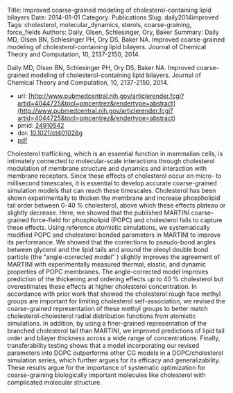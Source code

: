 Title: Improved coarse-grained modeling of cholesterol-containing lipid bilayers
Date: 2014-01-01
Category: Publications
Slug: daily2014improved
Tags: cholesterol, molecular_dynamics, sterols, coarse-graining, force_fields
Authors: Daily, Olsen, Schlesinger, Ory, Baker
Summary: Daily MD, Olsen BN, Schlesinger PH, Ory DS, Baker NA. Improved coarse-grained modeling of cholesterol-containing lipid bilayers. Journal of Chemical Theory and Computation, 10, 2137-2150, 2014. 

Daily MD, Olsen BN, Schlesinger PH, Ory DS, Baker NA. Improved coarse-grained modeling of cholesterol-containing lipid bilayers. Journal of Chemical Theory and Computation, 10, 2137-2150, 2014. 

* url: [http://www.pubmedcentral.nih.gov/articlerender.fcgi?artid=4044725&tool=pmcentrez&rendertype=abstract](http://www.pubmedcentral.nih.gov/articlerender.fcgi?artid=4044725&tool=pmcentrez&rendertype=abstract)
* pmid: [24910542](24910542)
* doi: [10.1021/ct401028g](10.1021/ct401028g)
* [pdf](http://sobolevnrm.github.io/papers/daily2014improved.pdf)

Cholesterol trafficking, which is an essential function in mammalian cells, is intimately connected to molecular-scale interactions through cholesterol modulation of membrane structure and dynamics and interaction with membrane receptors. Since these effects of cholesterol occur on micro- to millisecond timescales, it is essential to develop accurate coarse-grained simulation models that can reach these timescales. Cholesterol has been shown experimentally to thicken the membrane and increase phospholipid tail order between 0-40 \% cholesterol, above which these effects plateau or slightly decrease. Here, we showed that the published MARTINI coarse-grained force-field for phospholipid (POPC) and cholesterol fails to capture these effects. Using reference atomistic simulations, we systematically modified POPC and cholesterol bonded parameters in MARTINI to improve its performance. We showed that the corrections to pseudo-bond angles between glycerol and the lipid tails and around the oleoyl double bond particle (the "angle-corrected model" ) slightly improves the agreement of MARTINI with experimentally measured thermal, elastic, and dynamic properties of POPC membranes. The angle-corrected model improves prediction of the thickening and ordering effects up to 40 \% cholesterol but overestimates these effects at higher cholesterol concentration. In accordance with prior work that showed the cholesterol rough face methyl groups are important for limiting cholesterol self-association, we revised the coarse-grained representation of these methyl groups to better match cholesterol-cholesterol radial distribution functions from atomistic simulations. In addition, by using a finer-grained representation of the branched cholesterol tail than MARTINI, we improved predictions of lipid tail order and bilayer thickness across a wide range of concentrations. Finally, transferability testing shows that a model incorporating our revised parameters into DOPC outperforms other CG models in a DOPC/cholesterol simulation series, which further argues for its efficacy and generalizability. These results argue for the importance of systematic optimization for coarse-graining biologically important molecules like cholesterol with complicated molecular structure.
